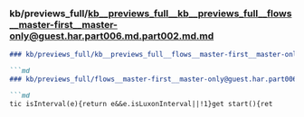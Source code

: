 ### kb/previews_full/kb__previews_full__kb__previews_full__flows__master-first__master-only@guest.har.part006.md.part002.md.md

```md
### kb/previews_full/kb__previews_full__flows__master-first__master-only@guest.har.part006.md.part002.md

```md
### kb/previews_full/flows__master-first__master-only@guest.har.part006.md (part 002)

```md
tic isInterval(e){return e&&e.isLuxonInterval||!1}get start(){ret
```

```

```

```
